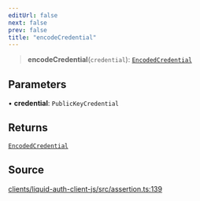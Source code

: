 ```yaml
---
editUrl: false
next: false
prev: false
title: "encodeCredential"
---
```


> **encodeCredential**(`credential`): [`EncodedCredential`](/reference/typescript/auth/assertion/type-aliases/encodedcredential/)

## Parameters

• **credential**: `PublicKeyCredential`

## Returns

[`EncodedCredential`](/reference/typescript/auth/assertion/type-aliases/encodedcredential/)

## Source

[clients/liquid-auth-client-js/src/assertion.ts:139](https://github.com/algorandfoundation/liquid-auth/blob/8878aa0007608386baa019f80c46f90dd8baec70/clients/liquid-auth-client-js/src/assertion.ts#L139)
